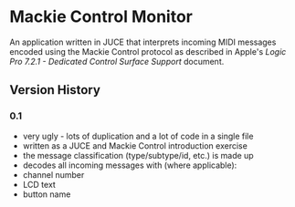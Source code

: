 # Mackie Control Monitor

An application written in JUCE that interprets incoming MIDI messages encoded using the Mackie Control protocol as described in Apple's *Logic Pro 7.2.1 - Dedicated Control Surface Support* document.

## Version History

### 0.1
* very ugly - lots of duplication and a lot of code in a single file
* written as a JUCE and Mackie Control introduction exercise 
* the message classification (type/subtype/id, etc.) is made up
* decodes all incoming messages with (where applicable):
 * channel number
 * LCD text
 * button name
